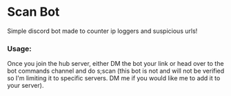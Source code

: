 # Scan Bot
Simple discord bot made to counter ip loggers and suspicious urls!

[Hub Invite]:https://discord.gg/Es8FhXAUX6

### Usage:
Once you join the hub server, either DM the bot your link or head over to the bot commands channel and do s;scan (this bot is not and will not be verified so I'm limiting it to specific servers. DM me if you would like me to add it to your server).
